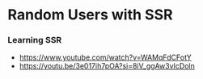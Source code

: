 # Random Users with SSR

### Learning SSR

- https://www.youtube.com/watch?v=WAMqFdCFotY
- https://youtu.be/3e017ih7pOA?si=8iV_ggAw3vIcDoln
